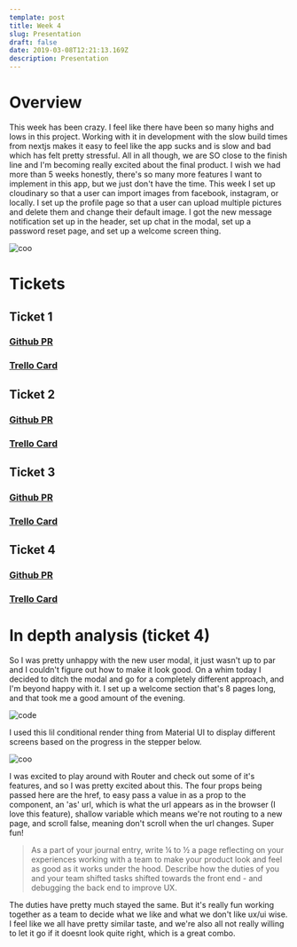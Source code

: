 ```yaml
---
template: post
title: Week 4
slug: Presentation
draft: false
date: 2019-03-08T12:21:13.169Z
description: Presentation
---
```

# Overview

This week has been crazy. I feel like there have been so many highs and lows in this project. Working with it in development with the slow build times from nextjs makes it easy to feel like the app sucks and is slow and bad which has felt pretty stressful. All in all though, we are SO close to the finish line and I'm becoming really excited about the final product. I wish we had more than 5 weeks honestly, there's so many more features I want to implement in this app, but we just don't have the time. This week I set up cloudinary so that a user can import images from facebook, instagram, or locally. I set up the profile page so that a user can upload multiple pictures and delete them and change their default image. I got the new message notification set up in the header, set up chat in the modal, set up a password reset page, and set up a welcome screen thing. 

![coo](/media/screen-shot-2019-03-08-at-4.20.39-am.png "yay")

# Tickets

## Ticket 1

### [Github PR](https://github.com/Lambda-School-Labs/labs10-date-planning/pull/183)

### [Trello Card](https://trello.com/c/rTgxS1uw)

## Ticket 2

### [Github PR](https://github.com/Lambda-School-Labs/labs10-date-planning/pull/191)

### [Trello Card](https://trello.com/c/D39lMBCs)

## Ticket 3

### [Github PR](https://github.com/Lambda-School-Labs/labs10-date-planning/pull/199)

### [Trello Card](https://trello.com/c/lQW4CtgT)

## Ticket 4

### [Github PR](https://github.com/Lambda-School-Labs/labs10-date-planning/pull/211)

### [Trello Card](https://trello.com/c/uBU8pxAV)

# In depth analysis (ticket 4)

So I was pretty unhappy with the new user modal, it just wasn't up to par and I couldn't figure out how to make it look good. On a whim today I decided to ditch the modal and go for a completely different approach, and I'm beyond happy with it. I set up a welcome section that's 8 pages long, and that took me a good amount of the evening. 

![code](/media/week4.png "code")

I used this lil conditional render thing from Material UI to display different screens based on the progress in the stepper below. 

![coo](/media/week42.png "yay")

I was excited to play around with Router and check out some of it's features, and so I was pretty excited about this. The four props being passed here are the href, to easy pass a value in as a prop to the component, an 'as' url, which is what the url appears as in the browser (I love this feature), shallow variable which means we're not routing to a new page, and scroll false, meaning don't scroll when the url changes. Super fun! 

> As a part of your journal entry, write ¼ to ½ a page reflecting on your experiences working with a team to make your product look and feel as good as it works under the hood. Describe how the duties of you and your team shifted tasks shifted towards the front end - and debugging the back end to improve UX.

The duties have pretty much stayed the same. But it's really fun working together as a team to decide what we like and what we don't like ux/ui wise. I feel like we all have pretty similar taste, and we're also all not really willing to let it go if it doesnt look quite right, which is a great combo. 
